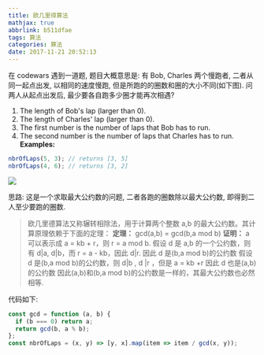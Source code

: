 ```yaml
---
title: 欧几里得算法
mathjax: true
abbrlink: b511dfae
tags: 算法
categories: 算法
date: 2017-11-21 20:52:13
---
```


在 codewars 遇到一道题, 题目大概意思是: 有 Bob, Charles 两个慢跑者, 二者从同一起点出发, 以相同的速度慢跑, 但是所跑的的圈数和圈的大小不同(如下图). 问两人从起点出发后, 最少要各自跑多少圈才能再次相遇?

1. The length of Bob's lap (larger than 0).
2. The length of Charles' lap (larger than 0).
3. The first number is the number of laps that Bob has to run.
3. The second number is the number of laps that Charles has to run.
**Examples:**
```javascript
nbrOfLaps(5, 3); // returns [3, 5]
nbrOfLaps(4, 6); // returns [3, 2]
```
![](http://ou37yhdfy.bkt.clouddn.com/201711212058_357.png)

思路: 这是一个求取最大公约数的问题, 二者各跑的圈数除以最大公约数, 即得到二人至少要跑的圈数.

> 欧几里德算法又称辗转相除法，用于计算两个整数 a,b 的最大公约数。其计算原理依赖于下面的定理：
**定理：** gcd(a,b) = gcd(b,a mod b)
**证明：**
a 可以表示成 a = kb + r，则 r = a mod b.
假设 d 是 a,b 的一个公约数，则有 d|a, d|b，而 r = a - kb，因此 d|r.
因此 d 是(b,a mod b)的公约数
假设 d 是(b,a mod b)的公约数，则
d|b , d |r ，但是 a = kb +r
因此 d 也是(a,b)的公约数
因此(a,b)和(b,a mod b)的公约数是一样的，其最大公约数也必然相等.


代码如下:

```javascript
const gcd = function (a, b) {
  if (b === 0) return a;
  return gcd(b, a % b);
};
const nbrOfLaps = (x, y) => [y, x].map(item => item / gcd(x, y));
```
